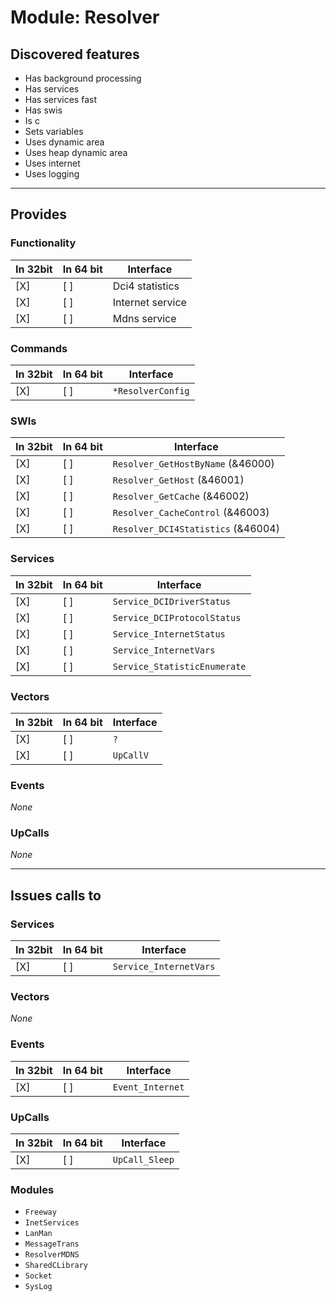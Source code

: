 # Module: Resolver

## Discovered features


* Has background processing
* Has services
* Has services fast
* Has swis
* Is c
* Sets variables
* Uses dynamic area
* Uses heap dynamic area
* Uses internet
* Uses logging

---

## Provides

### Functionality

| In 32bit | In 64 bit | Interface |
|----------|-----------|-----------|
| [X]      | [ ]       | Dci4 statistics |
| [X]      | [ ]       | Internet service |
| [X]      | [ ]       | Mdns service |

### Commands


| In 32bit | In 64 bit | Interface |
|----------|-----------|-----------|
| [X]      | [ ]       | `*ResolverConfig` |


### SWIs


| In 32bit | In 64 bit | Interface |
|----------|-----------|-----------|
| [X]      | [ ]       | `Resolver_GetHostByName` (&46000) |
| [X]      | [ ]       | `Resolver_GetHost` (&46001) |
| [X]      | [ ]       | `Resolver_GetCache` (&46002) |
| [X]      | [ ]       | `Resolver_CacheControl` (&46003) |
| [X]      | [ ]       | `Resolver_DCI4Statistics` (&46004) |


### Services


| In 32bit | In 64 bit | Interface |
|----------|-----------|-----------|
| [X]      | [ ]       | `Service_DCIDriverStatus` |
| [X]      | [ ]       | `Service_DCIProtocolStatus` |
| [X]      | [ ]       | `Service_InternetStatus` |
| [X]      | [ ]       | `Service_InternetVars` |
| [X]      | [ ]       | `Service_StatisticEnumerate` |


### Vectors


| In 32bit | In 64 bit | Interface |
|----------|-----------|-----------|
| [X]      | [ ]       | `?` |
| [X]      | [ ]       | `UpCallV` |


### Events


*None*


### UpCalls


*None*


---

## Issues calls to

### Services


| In 32bit | In 64 bit | Interface |
|----------|-----------|-----------|
| [X]      | [ ]       | `Service_InternetVars` |


### Vectors


*None*


### Events


| In 32bit | In 64 bit | Interface |
|----------|-----------|-----------|
| [X]      | [ ]       | `Event_Internet` |


### UpCalls


| In 32bit | In 64 bit | Interface |
|----------|-----------|-----------|
| [X]      | [ ]       | `UpCall_Sleep` |


### Modules


* `Freeway`
* `InetServices`
* `LanMan`
* `MessageTrans`
* `ResolverMDNS`
* `SharedCLibrary`
* `Socket`
* `SysLog`


